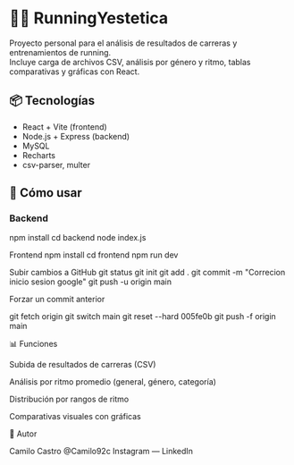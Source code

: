 # 🏃‍♂️ RunningYestetica

Proyecto personal para el análisis de resultados de carreras y entrenamientos de running.  
Incluye carga de archivos CSV, análisis por género y ritmo, tablas comparativas y gráficas con React.

## 📦 Tecnologías

- React + Vite (frontend)
- Node.js + Express (backend)
- MySQL
- Recharts
- csv-parser, multer

## 🚀 Cómo usar

### Backend
npm install
cd backend
node index.js

Frontend
npm install
cd frontend
npm run dev

Subir cambios a GitHub
git status
git init
git add .
git commit -m "Correcion inicio sesion google"
git push -u origin main

Forzar un commit anterior

git fetch origin
git switch main
git reset --hard 005fe0b
git push -f origin main  


📊 Funciones

Subida de resultados de carreras (CSV)

Análisis por ritmo promedio (general, género, categoría)

Distribución por rangos de ritmo

Comparativas visuales con gráficas

👤 Autor

Camilo Castro @Camilo92c Instagram — LinkedIn